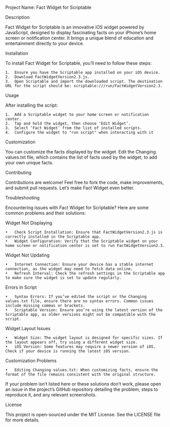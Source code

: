 Project Name: Fact Widget for Scriptable

Description

Fact Widget for Scriptable is an innovative iOS widget powered by JavaScript, designed to display fascinating facts on your iPhone’s home screen or notification center. It brings a unique blend of education and entertainment directly to your device.

Installation

To install Fact Widget for Scriptable, you’ll need to follow these steps:

	1.	Ensure you have the Scriptable app installed on your iOS device.
	2.	Download FactWidgetVersion2.3.js.
	3.	Open Scriptable and import the downloaded script. The destination URL for the script should be: scriptable:///run/FactWidgetVersion2.3.

Usage

After installing the script:

	1.	Add a Scriptable widget to your home screen or notification center.
	2.	Tap and hold the widget, then choose ‘Edit Widget’.
	3.	Select ‘Fact Widget’ from the list of installed scripts.
	4.	Configure the widget to "run script" when interacting with it

Customization

You can customize the facts displayed by the widget. Edit the Changing values.txt file, which contains the list of facts used by the widget, to add your own unique facts.

Contributing

Contributions are welcome! Feel free to fork the code, make improvements, and submit pull requests. Let’s make Fact Widget even better.

Troubleshooting

Encountering issues with Fact Widget for Scriptable? Here are some common problems and their solutions:

Widget Not Displaying

	•	Check Script Installation: Ensure that FactWidgetVersion2.3.js is correctly installed in the Scriptable app.
	•	Widget Configuration: Verify that the Scriptable widget on your home screen or notification center is set to run FactWidgetVersion2.3.

Widget Not Updating

	•	Internet Connection: Ensure your device has a stable internet connection, as the widget may need to fetch data online.
	•	Refresh Interval: Check the refresh settings in the Scriptable app to make sure the widget is set to update regularly.

Errors in Script

	•	Syntax Errors: If you’ve edited the script or the Changing values.txt file, ensure there are no syntax errors. Common issues include missing commas or brackets.
	•	Scriptable Version: Ensure you’re using the latest version of the Scriptable app, as older versions might not be compatible with the script.

Widget Layout Issues

	•	Widget Size: The widget layout is designed for specific sizes. If the layout appears off, try using a different widget size.
	•	iOS Version: Some features may require a newer version of iOS. Check if your device is running the latest iOS version.

Customization Problems

	•	Editing Changing values.txt: When customizing facts, ensure the format of the file remains consistent with the original structure.

If your problem isn’t listed here or these solutions don’t work, please open an issue in the project’s GitHub repository detailing the problem, steps to reproduce it, and any relevant screenshots.

License

This project is open-sourced under the MIT License. See the LICENSE file for more details.
